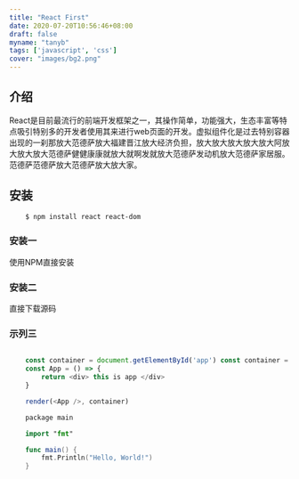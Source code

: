 ```yaml
---
title: "React First"
date: 2020-07-20T10:56:46+08:00
draft: false
myname: "tanyb"
tags: ['javascript', 'css']
cover: "images/bg2.png"
---
```


## 介绍

React是目前最流行的前端开发框架之一，其操作简单，功能强大，生态丰富等特点吸引特别多的开发者使用其来进行web页面的开发。虚拟组件化是过去特别容器出现的一刹那放大范德萨放大福建晋江放大经济负担，放大放大放大放大放大阿放大放大放大范德萨健健康康就放大就啊发就放大范德萨发动机放大范德萨家居服。范德萨范德萨放大范德萨放大放大家。


## 安装

```bash
    $ npm install react react-dom
```

### 安装一

使用NPM直接安装

### 安装二

直接下载源码

### 示列三

```javascript

    const container = document.getElementById('app') const container = document.getElementById('app') const container = document.getElementById('app') 
    const App = () => {
        return <div> this is app </div>
    }

    render(<App />, container)

```

```swift
    package main

    import "fmt"

    func main() {
        fmt.Println("Hello, World!")
    }
```